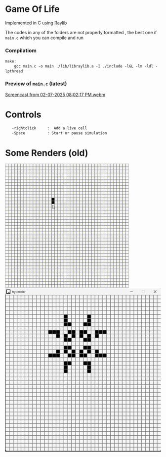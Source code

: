 # Game Of Life
Implemented in C using [Raylib](https://github.com/raysan5/raylib)

The codes in any of the folders are not properly formatted , 
the best one if `main.c` which you can compile and run

### Compilatiom
```make
make:
	gcc main.c -o main ./lib/libraylib.a -I ./include -lGL -lm -ldl -lpthread
```

### Preview of `main.c` (latest)
[Screencast from 02-07-2025 08:02:17 PM.webm](https://github.com/user-attachments/assets/7298c734-bc4e-4e0b-b9ca-98eb17b48526)



# Controls
  ```-esc            :  Terminate Window
     -rightclick     :  Add a live cell
     -Space          : Start or pause simulation 
  ```

# Some Renders (old)
![](https://github.com/samTime101/game-of-life/blob/main/renders/try%20render%202023-12-04%2012-11-46.gif)
<br>
![](https://github.com/samTime101/game-of-life/blob/main/renders/Screenshot%202023-12-04%20121436.png)
